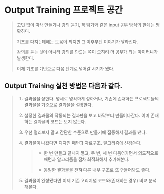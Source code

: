 # Output Training 프로젝트 공간

> 고민 없이 따라 만들기나 강의 듣기, 책 읽기와 같은 input 공부 방식의 한계는 명확하다.
>
> 기초를 다지는데에는 도움이 되지만 그 이후부턴 이야기가 달라진다.
>
> 강의를 듣는 것이 아니라 강의를 만드는 쪽이 오히려 더 공부가 되는 아이러니가 발생한다.
>
> 이제 기초를 기반으로 다음 단계로 넘어갈 시기가 됐다.

## Output Training 실천 방법은 다음과 같다.

> 1. 결과물을 정한다. 명세로 명확하게 정하거나, 기존에 존재하는 프로젝트들의 결과물을 기준으로 결과물을 설정한다.
>
> 2. 설정한 결과물의 작동되는 결과만을 보고 바닥부터 만들어나간다. 이미 존재하는 결과물의 코드는 보지 않는다.
>
> 3. 우선 멀리보지 말고 간단한 수준으로 만들기에 집중해서 결과를 낸다.
>    >
> 4. 결과물이 나왔다면 디자인 패턴과 자료구조, 알고리즘에 신경쓴다.
>
>    > - 한 번 만들고 끝내지 말고, 두 번, 세 번 다듬어가면서 의도적으로 패턴과 알고리즘을 점차 최적화해서 추가해본다.
>    >
>    > - 동일한 결과물을 전혀 다른 내부 구조로 또 만들어봐도 좋다.
>
> 5. 결과물이 완성됐다면 이제 기존 오리지널 코드와(존재하는 경우) 비교 분석해본다.
